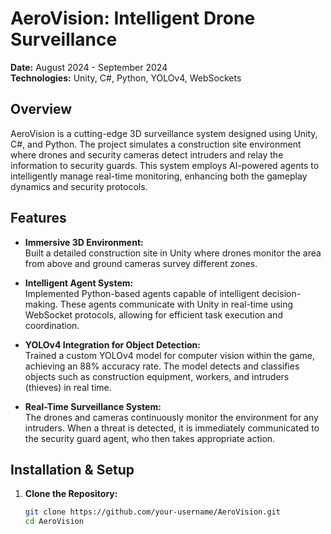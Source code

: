 # AeroVision: Intelligent Drone Surveillance

**Date:** August 2024 - September 2024  
**Technologies:** Unity, C#, Python, YOLOv4, WebSockets

## Overview
AeroVision is a cutting-edge 3D surveillance system designed using Unity, C#, and Python. The project simulates a construction site environment where drones and security cameras detect intruders and relay the information to security guards. This system employs AI-powered agents to intelligently manage real-time monitoring, enhancing both the gameplay dynamics and security protocols.

## Features
- **Immersive 3D Environment:**  
  Built a detailed construction site in Unity where drones monitor the area from above and ground cameras survey different zones.

- **Intelligent Agent System:**  
  Implemented Python-based agents capable of intelligent decision-making. These agents communicate with Unity in real-time using WebSocket protocols, allowing for efficient task execution and coordination.

- **YOLOv4 Integration for Object Detection:**  
  Trained a custom YOLOv4 model for computer vision within the game, achieving an 88% accuracy rate. The model detects and classifies objects such as construction equipment, workers, and intruders (thieves) in real time.

- **Real-Time Surveillance System:**  
  The drones and cameras continuously monitor the environment for any intruders. When a threat is detected, it is immediately communicated to the security guard agent, who then takes appropriate action.

## Installation & Setup
1. **Clone the Repository:**
   ```bash
   git clone https://github.com/your-username/AeroVision.git
   cd AeroVision
